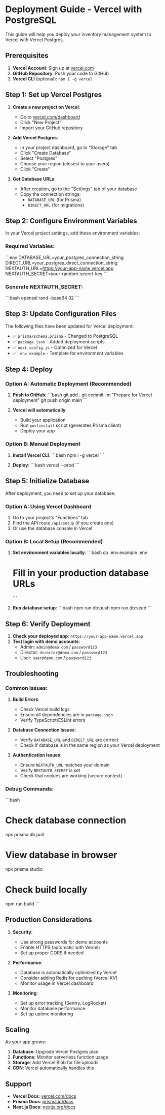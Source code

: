# Deployment Guide - Vercel with PostgreSQL

This guide will help you deploy your inventory management system to Vercel with Vercel Postgres.

## Prerequisites

1. **Vercel Account**: Sign up at [vercel.com](https://vercel.com)
2. **GitHub Repository**: Push your code to GitHub
3. **Vercel CLI** (optional): `npm i -g vercel`

## Step 1: Set up Vercel Postgres

1. **Create a new project on Vercel**:
   - Go to [vercel.com/dashboard](https://vercel.com/dashboard)
   - Click "New Project"
   - Import your GitHub repository

2. **Add Vercel Postgres**:
   - In your project dashboard, go to "Storage" tab
   - Click "Create Database"
   - Select "Postgres"
   - Choose your region (closest to your users)
   - Click "Create"

3. **Get Database URLs**:
   - After creation, go to the "Settings" tab of your database
   - Copy the connection strings:
     - `DATABASE_URL` (for Prisma)
     - `DIRECT_URL` (for migrations)

## Step 2: Configure Environment Variables

In your Vercel project settings, add these environment variables:

### Required Variables:
\`\`\`env
DATABASE_URL=your_postgres_connection_string
DIRECT_URL=your_postgres_direct_connection_string
NEXTAUTH_URL=https://your-app-name.vercel.app
NEXTAUTH_SECRET=your-random-secret-key
\`\`\`

### Generate NEXTAUTH_SECRET:
\`\`\`bash
openssl rand -base64 32
\`\`\`

## Step 3: Update Configuration Files

The following files have been updated for Vercel deployment:

- ✅ `prisma/schema.prisma` - Changed to PostgreSQL
- ✅ `package.json` - Added deployment scripts
- ✅ `next.config.js` - Optimized for Vercel
- ✅ `.env.example` - Template for environment variables

## Step 4: Deploy

### Option A: Automatic Deployment (Recommended)

1. **Push to GitHub**:
   \`\`\`bash
   git add .
   git commit -m "Prepare for Vercel deployment"
   git push origin main
   \`\`\`

2. **Vercel will automatically**:
   - Build your application
   - Run `postinstall` script (generates Prisma client)
   - Deploy your app

### Option B: Manual Deployment

1. **Install Vercel CLI**:
   \`\`\`bash
   npm i -g vercel
   \`\`\`

2. **Deploy**:
   \`\`\`bash
   vercel --prod
   \`\`\`

## Step 5: Initialize Database

After deployment, you need to set up your database:

### Option A: Using Vercel Dashboard

1. Go to your project's "Functions" tab
2. Find the API route `/api/setup` (if you create one)
3. Or use the database console in Vercel

### Option B: Local Setup (Recommended)

1. **Set environment variables locally**:
   \`\`\`bash
   cp .env.example .env
   # Fill in your production database URLs
   \`\`\`

2. **Run database setup**:
   \`\`\`bash
   npm run db:push
   npm run db:seed
   \`\`\`

## Step 6: Verify Deployment

1. **Check your deployed app**: `https://your-app-name.vercel.app`
2. **Test login with demo accounts**:
   - Admin: `admin@demo.com` / `password123`
   - Director: `director@demo.com` / `password123`
   - User: `user@demo.com` / `password123`

## Troubleshooting

### Common Issues:

1. **Build Errors**:
   - Check Vercel build logs
   - Ensure all dependencies are in `package.json`
   - Verify TypeScript/ESLint errors

2. **Database Connection Issues**:
   - Verify `DATABASE_URL` and `DIRECT_URL` are correct
   - Check if database is in the same region as your Vercel deployment

3. **Authentication Issues**:
   - Ensure `NEXTAUTH_URL` matches your domain
   - Verify `NEXTAUTH_SECRET` is set
   - Check that cookies are working (secure context)

### Debug Commands:

\`\`\`bash
# Check database connection
npx prisma db pull

# View database in browser
npx prisma studio

# Check build locally
npm run build
\`\`\`

## Production Considerations

1. **Security**:
   - Use strong passwords for demo accounts
   - Enable HTTPS (automatic with Vercel)
   - Set up proper CORS if needed

2. **Performance**:
   - Database is automatically optimized by Vercel
   - Consider adding Redis for caching (Vercel KV)
   - Monitor usage in Vercel dashboard

3. **Monitoring**:
   - Set up error tracking (Sentry, LogRocket)
   - Monitor database performance
   - Set up uptime monitoring

## Scaling

As your app grows:

1. **Database**: Upgrade Vercel Postgres plan
2. **Functions**: Monitor serverless function usage
3. **Storage**: Add Vercel Blob for file uploads
4. **CDN**: Vercel automatically handles this

## Support

- **Vercel Docs**: [vercel.com/docs](https://vercel.com/docs)
- **Prisma Docs**: [prisma.io/docs](https://prisma.io/docs)
- **Next.js Docs**: [nextjs.org/docs](https://nextjs.org/docs)
